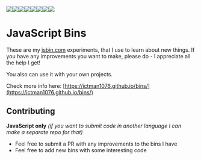 [![](https://sourcerer.io/fame/ICTman1076/ICTman1076/bins/images/0)](https://sourcerer.io/fame/ICTman1076/ICTman1076/bins/links/0)[![](https://sourcerer.io/fame/ICTman1076/ICTman1076/bins/images/1)](https://sourcerer.io/fame/ICTman1076/ICTman1076/bins/links/1)[![](https://sourcerer.io/fame/ICTman1076/ICTman1076/bins/images/2)](https://sourcerer.io/fame/ICTman1076/ICTman1076/bins/links/2)[![](https://sourcerer.io/fame/ICTman1076/ICTman1076/bins/images/3)](https://sourcerer.io/fame/ICTman1076/ICTman1076/bins/links/3)[![](https://sourcerer.io/fame/ICTman1076/ICTman1076/bins/images/4)](https://sourcerer.io/fame/ICTman1076/ICTman1076/bins/links/4)[![](https://sourcerer.io/fame/ICTman1076/ICTman1076/bins/images/5)](https://sourcerer.io/fame/ICTman1076/ICTman1076/bins/links/5)[![](https://sourcerer.io/fame/ICTman1076/ICTman1076/bins/images/6)](https://sourcerer.io/fame/ICTman1076/ICTman1076/bins/links/6)[![](https://sourcerer.io/fame/ICTman1076/ICTman1076/bins/images/7)](https://sourcerer.io/fame/ICTman1076/ICTman1076/bins/links/7)

# JavaScript Bins

These are my [jsbin.com](https://jsbin.com) experiments, that I use to learn about new things. If you have any improvements you want to make, please do - I appreciate all the help I get!

You also can use it with your own projects.

Check more info here: [https://ictman1076.github.io/bins/](https://ictman1076.github.io/bins/)

## Contributing

**JavaScript only** *(if you want to submit code in another language I can make a separate repo for that)*

- Feel free to submit a PR with any improvements to the bins I have
- Feel free to add new bins with some interesting code
